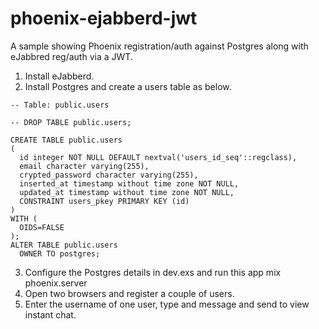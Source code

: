 # phoenix-ejabberd-jwt
A sample showing Phoenix registration/auth against Postgres along with eJabbred reg/auth via a JWT.

1. Install eJabberd. 
2. Install Postgres and create a users table as below.

```
-- Table: public.users

-- DROP TABLE public.users;

CREATE TABLE public.users
(
  id integer NOT NULL DEFAULT nextval('users_id_seq'::regclass),
  email character varying(255),
  crypted_password character varying(255),
  inserted_at timestamp without time zone NOT NULL,
  updated_at timestamp without time zone NOT NULL,
  CONSTRAINT users_pkey PRIMARY KEY (id)
)
WITH (
  OIDS=FALSE
);
ALTER TABLE public.users
  OWNER TO postgres;
```
3. Configure the Postgres details in dev.exs and run this app mix phoenix.server
4. Open two browsers and register a couple of users.
5. Enter the username of one user, type and message and send to view instant chat.